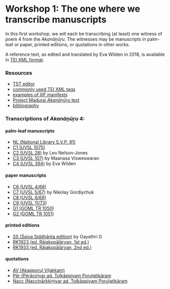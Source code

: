 # Workshop 1: The one where we transcribe manuscripts

In this first workshop, we will each be transcribing (at least) one witness of poem 4 from the _Akanāṉūṟu_. The witnesses may be manuscripts in palm-leaf or paper, printed editions, or quotations in other works.

A reference text, as edited and translated by Eva Wilden in 2018, is available in [TEI XML format](https://uhh-tamilex.github.io/corpus/Akananuru/AN4.xml).

### Resources

* [TST editor](https://tst-project.github.io/editor) 
* [commonly used TEI XML tags](tags.md) 
* [examples of IIIF manifests](iiif.md)
* [Project Madurai _Akanāṉūṟu_ text](https://www.projectmadurai.org/pm_etexts/utf8/pmuni0490_01.html) 
* [bibliography](bibliography.md) 

### Transcriptions of _Akanāṉūṟu_ 4:

#### palm-leaf manuscripts

* [NL (National Library S.V.P. 91)](https://uhh-tamilex.github.io/workshop/transcription/NL.xml)
* [C1 (UVSL 1075)](https://uhh-tamilex.github.io/workshop/transcription/C1.xml)
* [C2 (UVSL 28)](https://uhh-tamilex.github.io/workshop/transcription/C2.xml) by Leo Nelson-Jones
* [C3 (UVSL 107)](https://uhh-tamilex.github.io/workshop/transcription/C3.xml) by Maanasa Visweswaran
* [C4 (UVSL 394)](https://uhh-tamilex.github.io/workshop/transcription/C4.xml) by Eva Wilden


#### paper manuscripts

* [C6 (UVSL 4/66)](https://uhh-tamilex.github.io/workshop/transcription/C6.xml)
* [C7 (UVSL 5/67)](https://uhh-tamilex.github.io/workshop/transcription/C7.xml) by Nikolay Gordiychuk
* [C8 (UVSL 6/68)](https://uhh-tamilex.github.io/workshop/transcription/C8.xml)
* [C9 (UVSL 11/73)](https://uhh-tamilex.github.io/workshop/transcription/C9.xml)
* [G1 (GOML TR 1050)](https://uhh-tamilex.github.io/workshop/transcription/G1.xml)
* [G2 (GOML TR 1051)](https://uhh-tamilex.github.io/workshop/transcription/G2.xml)


#### printed editions

* [SS (Śaiva Siddhānta edition)](https://uhh-tamilex.github.io/workshop/transcription/SS.xml) by Gayathri G
* [RK1923 (ed. Rājakopālāryan, 1st ed.)](https://uhh-tamilex.github.io/workshop/transcription/RK1923.xml)
* [RK1933 (ed. Rājakopālāryan, 2nd ed.)](https://uhh-tamilex.github.io/workshop/transcription/RK1933.xml)


#### quotations

* [AV (Akapporuḷ Viḷakkam)](https://uhh-tamilex.github.io/workshop/transcription/AV.xml)
* [Pēr (Pērāciriyar ad. Tolkāppiyam Poruḷatikāram](https://uhh-tamilex.github.io/workshop/transcription/Per.xml)
* [Nacc (Naccinārkkiṉiyar ad. Tolkāppiyam Poruḷatikāram](https://uhh-tamilex.github.io/workshop/transcription/Nacc.xml)

